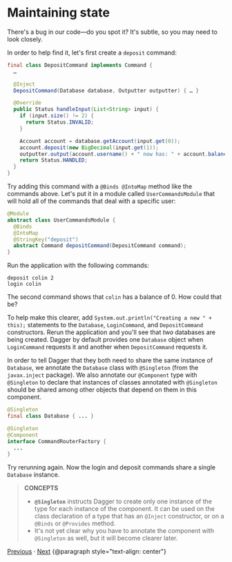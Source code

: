# Maintaining state

There's a bug in our code—do you spot it? It's subtle, so you may need to look
closely.

In order to help find it, let's first create a `deposit` command:

```java
final class DepositCommand implements Command {
  …

  @Inject
  DepositCommand(Database database, Outputter outputter) { … }

  @Override
  public Status handleInput(List<String> input) {
    if (input.size() != 2) {
      return Status.INVALID;
    }

    Account account = database.getAccount(input.get(0));
    account.deposit(new BigDecimal(input.get(1));
    outputter.output(account.username() + " now has: " + account.balance());
    return Status.HANDLED;
  }
}
```

Try adding this command with a `@Binds @IntoMap` method like the commands above.
Let's put it in a module called `UserCommandsModule` that will hold all of the
commands that deal with a specific user:

```java
@Module
abstract class UserCommandsModule {
  @Binds
  @IntoMap
  @StringKey("deposit")
  abstract Command depositCommand(DepositCommand command);
}
```

Run the application with the following commands:

```
deposit colin 2
login colin
```

The second command shows that `colin` has a balance of 0. How could that be?

To help make this clearer, add `System.out.println("Creating a new " + this);`
statements to the `Database`, `LoginCommand`, and `DepositCommand` constructors.
Rerun the application and you'll see that _two_ databases are being created.
Dagger by default provides one `Database` object when `LoginCommand` requests it
and another when `DepositCommand` requests it.

In order to tell Dagger that they both need to share the same instance of
`Database`, we annotate the `Database` class with `@Singleton` (from the
`javax.inject` package). We also annotate our `@Component` type with
`@Singleton` to declare that instances of classes annotated with `@Singleton`
should be shared among other objects that depend on them in this component.

```java
@Singleton
final class Database { ... }

@Singleton
@Component
interface CommandRouterFactory {
  ...
}
```

Try rerunning again. Now the login and deposit commands share a single
`Database` instance.

> **CONCEPTS**
>
> *   **`@Singleton`** instructs Dagger to create only one instance of the type
>     for each instance of the component. It can be used on the class
>     declaration of a type that has an `@Inject` constructor, or on a `@Binds`
>     or `@Provides` method.
> *   It's not yet clear why you have to annotate the component with
>     `@Singleton` as well, but it will become clearer later.

[Previous](user-specific-types.md) · [Next](deposit-after-login.md)
{@paragraph style="text-align: center"}
